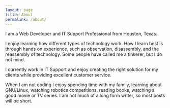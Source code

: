 ```yaml
---
layout: page
title: About
permalink: /about/
---
```


I am a Web Developer and IT Support Professional from Houston, Texas.

I enjoy learning how different types of technology work.  How I learn best is through hands on experience, such as observation, disassembly, and the reassembly of technology.  Some people have called me a tinkerer, but I do not mind.

I currently work in IT Support and enjoy creating the right solution for my clients while providing excellent customer service.

When I am not coding I enjoy spending time with my family, learning about GNU/Linux, watching robotics competitions, reading books, watching a good movie or TV series.  I am not much of a long form writer, so most posts will be short.